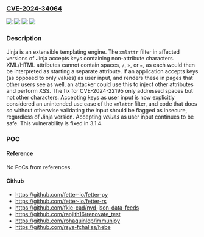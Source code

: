 ### [CVE-2024-34064](https://cve.mitre.org/cgi-bin/cvename.cgi?name=CVE-2024-34064)
![](https://img.shields.io/static/v1?label=Product&message=jinja&color=blue)
![](https://img.shields.io/static/v1?label=Version&message=%3C%203.1.4%20&color=brightgreen)
![](https://img.shields.io/static/v1?label=Version&message=0%20&color=brightgreen)
![](https://img.shields.io/static/v1?label=Vulnerability&message=CWE-79%3A%20Improper%20Neutralization%20of%20Input%20During%20Web%20Page%20Generation%20('Cross-site%20Scripting')&color=brightgreen)

### Description

Jinja is an extensible templating engine. The `xmlattr` filter in affected versions of Jinja accepts keys containing non-attribute characters. XML/HTML attributes cannot contain spaces, `/`, `>`, or `=`, as each would then be interpreted as starting a separate attribute. If an application accepts keys (as opposed to only values) as user input, and renders these in pages that other users see as well, an attacker could use this to inject other attributes and perform XSS. The fix for CVE-2024-22195 only addressed spaces but not other characters. Accepting keys as user input is now explicitly considered an unintended use case of the `xmlattr` filter, and code that does so without otherwise validating the input should be flagged as insecure, regardless of Jinja version. Accepting _values_ as user input continues to be safe. This vulnerability is fixed in 3.1.4.

### POC

#### Reference
No PoCs from references.

#### Github
- https://github.com/fetter-io/fetter-py
- https://github.com/fetter-io/fetter-rs
- https://github.com/fkie-cad/nvd-json-data-feeds
- https://github.com/ranjith16/renovate_test
- https://github.com/rohaquinlop/immunipy
- https://github.com/rsys-fchaliss/hebe

